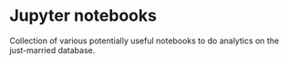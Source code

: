 # Jupyter notebooks

Collection of various potentially useful notebooks to do analytics on the just-married database.
